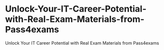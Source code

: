 # Unlock-Your-IT-Career-Potential-with-Real-Exam-Materials-from-Pass4exams
Unlock Your IT Career Potential with Real Exam Materials from Pass4exams
